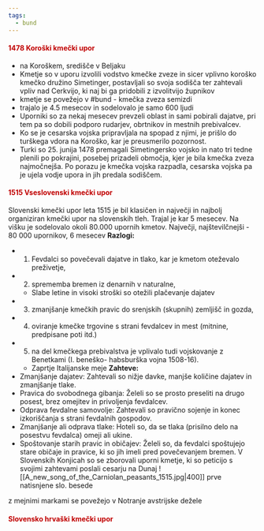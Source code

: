 ```yaml
---
tags:
  - bund
---
```


#### <font color="#c00000">1478 Koroški kmečki upor</font>
- na Koroškem, središče v Beljaku
- Kmetje so v uporu izvolili vodstvo kmečke zveze in sicer vplivno koroško kmečko družino Simetinger, postavljali so svoja sodišča ter zahtevali vpliv nad Cerkvijo, ki naj bi ga pridobili z izvolitvijo župnikov
- kmetje se povežejo v #bund - kmečka zveza semizdi
- trajalo je 4.5 mesecov in sodelovalo je samo 600 ljudi
- Uporniki so za nekaj mesecev prevzeli oblast in sami pobirali dajatve, pri tem pa so dobili podporo rudarjev, obrtnikov in mestnih prebivalcev. 
- Ko se je cesarska vojska pripravljala na spopad z njimi, je prišlo do turškega vdora na Koroško, kar je preusmerilo pozornost. 
- Turki so 25. junija 1478 premagali Simetingersko vojsko in nato tri tedne plenili po pokrajini, posebej prizadeli območja, kjer je bila kmečka zveza najmočnejša. Po porazu je kmečka vojska razpadla, cesarska vojska pa je ujela vodje upora in jih predala sodiščem.
#### <font color="#c00000">1515 Vseslovenski kmečki upor</font>
Slovenski kmečki upor leta 1515 je bil klasičen in največji in najbolj organiziran kmečki upor na slovenskih tleh. Trajal je kar 5 mesecev. Na višku je sodelovalo okoli 80.000 upornih kmetov.
Največji, najštevilčnejši - 80 000 upornikov, 6 mesecev
**Razlogi:**
- 1) Fevdalci so povečevali dajatve in tlako, kar je kmetom oteževalo preživetje,
- 2) sprememba bremen iz denarnih v naturalne,
	- Slabe letine in visoki stroški so otežili plačevanje dajatev
- 3) zmanjšanje kmečkih pravic do srenjskih (skupnih) zemljišč in gozda,
- 4) oviranje kmečke trgovine s strani fevdalcev in mest (mitnine, predpisane poti itd.)
- 5) na del kmečkega prebivalstva je vplivalo tudi vojskovanje z Benetkami (I. beneško- habsburška vojna 1508-16).
    - Zaprtje Italijanske meje
**Zahteve:**
- Zmanjšanje dajatev: Zahtevali so nižje davke, manjše količine dajatev in zmanjšanje tlake.
- Pravica do svobodnega gibanja: Želeli so se prosto preseliti na drugo posest, brez omejitev in privoljenja fevdalcev.
- Odprava fevdalne samovolje: Zahtevali so pravično sojenje in konec izkoriščanja s strani fevdalnih gospodov.
- Zmanjšanje ali odprava tlake: Hoteli so, da se tlaka (prisilno delo na posestvu fevdalca) omeji ali ukine.
- Spoštovanje starih pravic in običajev: Želeli so, da fevdalci spoštujejo stare običaje in pravice, ki so jih imeli pred povečevanjem bremen.
V Slovenskih Konjicah so se zborovali uporni kmetje, ki so peticijo s svojimi zahtevami[](https://www.wikiwand.com/sl/articles/Slovenski_kmečki_upor#cite_note-1) poslali cesarju na Dunaj
![[A_new_song_of_the_Carniolan_peasants_1515.jpg|400]]
prve natisnjene slo. besede

z mejnimi markami se povežejo v Notranje avstrijske dežele
#### <font color="#c00000">Slovensko hrvaški kmečki upor</font>
